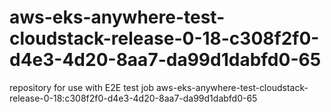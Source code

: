 # aws-eks-anywhere-test-cloudstack-release-0-18-c308f2f0-d4e3-4d20-8aa7-da99d1dabfd0-65
repository for use with E2E test job aws-eks-anywhere-test-cloudstack-release-0-18:c308f2f0-d4e3-4d20-8aa7-da99d1dabfd0-65

